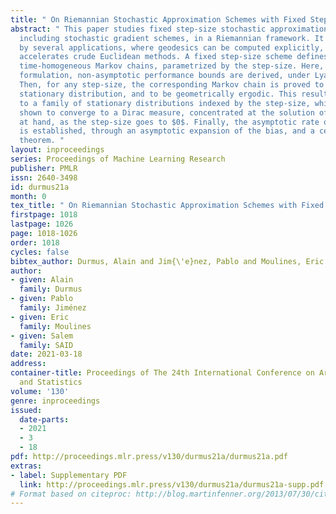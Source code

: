 ```yaml
---
title: " On Riemannian Stochastic Approximation Schemes with Fixed Step-Size "
abstract: " This paper studies fixed step-size stochastic approximation (SA) schemes,
  including stochastic gradient schemes, in a Riemannian framework. It is motivated
  by several applications, where geodesics can be computed explicitly, and their use
  accelerates crude Euclidean methods. A fixed step-size scheme defines a family of
  time-homogeneous Markov chains, parametrized by the step-size. Here, using this
  formulation, non-asymptotic performance bounds are derived, under Lyapunov conditions.
  Then, for any step-size, the corresponding Markov chain is proved to admit a unique
  stationary distribution, and to be geometrically ergodic. This result gives rise
  to a family of stationary distributions indexed by the step-size, which is further
  shown to converge to a Dirac measure, concentrated at the solution of the problem
  at hand, as the step-size goes to $0$. Finally, the asymptotic rate of this convergence
  is established, through an asymptotic expansion of the bias, and a central limit
  theorem. "
layout: inproceedings
series: Proceedings of Machine Learning Research
publisher: PMLR
issn: 2640-3498
id: durmus21a
month: 0
tex_title: " On Riemannian Stochastic Approximation Schemes with Fixed Step-Size "
firstpage: 1018
lastpage: 1026
page: 1018-1026
order: 1018
cycles: false
bibtex_author: Durmus, Alain and Jim{\'e}nez, Pablo and Moulines, Eric and SAID, Salem
author:
- given: Alain
  family: Durmus
- given: Pablo
  family: Jiménez
- given: Eric
  family: Moulines
- given: Salem
  family: SAID
date: 2021-03-18
address:
container-title: Proceedings of The 24th International Conference on Artificial Intelligence
  and Statistics
volume: '130'
genre: inproceedings
issued:
  date-parts:
  - 2021
  - 3
  - 18
pdf: http://proceedings.mlr.press/v130/durmus21a/durmus21a.pdf
extras:
- label: Supplementary PDF
  link: http://proceedings.mlr.press/v130/durmus21a/durmus21a-supp.pdf
# Format based on citeproc: http://blog.martinfenner.org/2013/07/30/citeproc-yaml-for-bibliographies/
---
```

